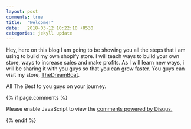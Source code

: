 ```yaml
---
layout: post
comments: true
title:  "Welcome!"
date:   2018-03-12 10:22:10 +0530
categories: jekyll update
---
```

Hey, here on this blog I am going to be showing you all the steps that i am using to build my own shopify store. I will teach ways to build your own store, ways to increase sales and make profits. As I will learn new ways, i will be sharing it with you guys so that you can grow faster. You guys can visit my store, [TheDreamBoat][my-store].

All The Best to you guys on your journey.

[my-store]: https://thedreamboat.myshopify.com

{% if page.comments %}
<div id="disqus_thread"></div>
<script>

/**
*  RECOMMENDED CONFIGURATION VARIABLES: EDIT AND UNCOMMENT THE SECTION BELOW TO INSERT DYNAMIC VALUES FROM YOUR PLATFORM OR CMS.
*  LEARN WHY DEFINING THESE VARIABLES IS IMPORTANT: https://disqus.com/admin/universalcode/#configuration-variables*/
/*
var disqus_config = function () {
this.page.url = PAGE_URL;  // Replace PAGE_URL with your page's canonical URL variable
this.page.identifier = PAGE_IDENTIFIER; // Replace PAGE_IDENTIFIER with your page's unique identifier variable
};
*/
(function() { // DON'T EDIT BELOW THIS LINE
var d = document, s = d.createElement('script');
s.src = 'https://psychokiller273-github-io.disqus.com/embed.js';
s.setAttribute('data-timestamp', +new Date());
(d.head || d.body).appendChild(s);
})();
</script>
<noscript>Please enable JavaScript to view the <a href="https://disqus.com/?ref_noscript">comments powered by Disqus.</a></noscript>
                            
{% endif %}
